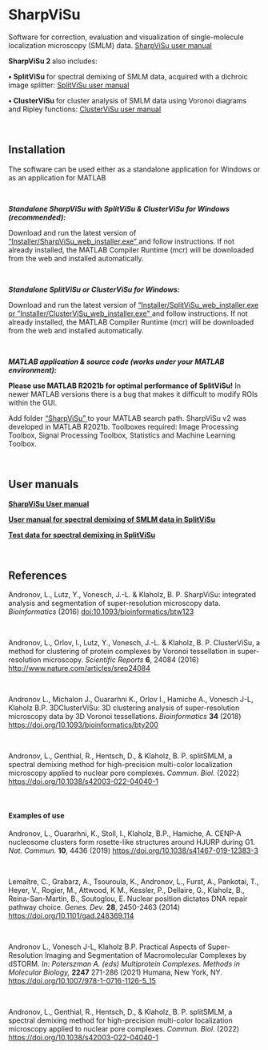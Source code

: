 # SharpViSu
Software for correction, evaluation and visualization of single-molecule localization microscopy (SMLM) data. 
<a href="https://github.com/andronovl/SharpViSu/blob/master/SharpViSu%20user%20manual.pdf">  SharpViSu user manual  </a>

<b>   SharpViSu 2 </b> also includes:

<b> • SplitViSu </b> for spectral demixing of SMLM data, acquired with a dichroic image splitter: <a href="https://github.com/andronovl/SharpViSu/blob/master/SplitViSu%20manual.pdf">  SplitViSu user manual  </a>

<b> • ClusterViSu </b> for cluster analysis of SMLM data using Voronoi diagrams and Ripley functions: <a href="https://github.com/andronovl/SharpViSu/blob/master/ClusterViSu%20user%20manual.pdf">  ClusterViSu user manual  </a>

<br>

## Installation 

The software can be used either as a standalone application for Windows or as an application for MATLAB 

<br>

<b><i> Standalone SharpViSu with SplitViSu & ClusterViSu for Windows (recommended):  </i></b>

Download and run the latest version of <a href=https://github.com/andronovl/SharpViSu/tree/master/Installer> “Installer/SharpViSu_web_installer.exe” </a> and follow instructions. If not already installed, the MATLAB Compiler Runtime (mcr) will be downloaded from the web and installed automatically.

<br>

<b><i> Standalone SplitViSu or ClusterViSu for Windows:  </i></b>

Download and run the latest version of  <a href=https://github.com/andronovl/SharpViSu/tree/master/Installer> “Installer/SplitViSu_web_installer.exe or ”Installer/ClusterViSu_web_installer.exe" </a> and follow instructions. If not already installed, the MATLAB Compiler Runtime (mcr) will be downloaded from the web and installed automatically.

<br>

<b><i> MATLAB application & source code (works under your MATLAB environment):  </i></b>

<b>Please use MATLAB R2021b for optimal performance of SplitViSu!</b> In newer MATLAB versions there is a bug that makes it difficult to modify ROIs within the GUI.

Add folder <a href=https://github.com/andronovl/SharpViSu/tree/master/SharpViSu> “SharpViSu” </a> to your MATLAB search path. SharpViSu v2 was developed in MATLAB R2021b. Toolboxes required: Image Processing Toolbox, Signal Processing Toolbox, Statistics and Machine Learning Toolbox.

<br>

## User manuals 

<a href="https://github.com/andronovl/SharpViSu/blob/master/SharpViSu%20user%20manual.pdf"> <b> SharpViSu User manual </b> </a>

<a href="https://github.com/andronovl/SharpViSu/blob/master/SplitViSu%20manual.pdf"> <b> User manual for spectral demixing of SMLM data in SplitViSu </b> </a>

<a href="https://github.com/andronovl/SharpViSu/tree/master/Data/SplitViSu"> <b> Test data for spectral demixing in SplitViSu </b> </a>

<br>

## References 
Andronov, L., Lutz, Y., Vonesch, J.-L. & Klaholz, B. P. SharpViSu: integrated analysis and segmentation of super-resolution microscopy data. <i>Bioinformatics</i> (2016) <a href="http://bioinformatics.oxfordjournals.org/content/early/2016/03/17/bioinformatics.btw123">doi:10.1093/bioinformatics/btw123</a>

<br>

Andronov, L., Orlov, I., Lutz, Y., Vonesch, J.-L. & Klaholz, B. P. ClusterViSu, a method for clustering of protein complexes by Voronoi tessellation in super-resolution microscopy. <i>Scientific Reports</i> <b>6</b>, 24084 (2016) <a href="http://www.nature.com/articles/srep24084">http://www.nature.com/articles/srep24084</a>

<br>

Andronov L., Michalon J., Ouararhni K., Orlov I., Hamiche A., Vonesch J-L, Klaholz B.P. 3DClusterViSu: 3D clustering analysis of super-resolution microscopy data by 3D Voronoi tessellations. <i>Bioinformatics</i> <b>34</b> (2018) <a href=https://academic.oup.com/bioinformatics/article/34/17/3004/4960045> https://doi.org/10.1093/bioinformatics/bty200 </a>

<br>

Andronov, L., Genthial, R., Hentsch, D., & Klaholz, B. P. splitSMLM, a spectral demixing method for high-precision multi-color localization microscopy applied to nuclear pore complexes. <i>Commun. Biol.</i> (2022) <a href="https://www.nature.com/articles/s42003-022-04040-1">https://doi.org/10.1038/s42003-022-04040-1</a>

<br>

#### Examples of use
Andronov, L., Ouararhni, K., Stoll, I., Klaholz, B.P., Hamiche, A. CENP-A nucleosome clusters form rosette-like structures around HJURP during G1. <i> Nat. Commun. </i> <b>10</b>, 4436 (2019) <a href="https://www.nature.com/articles/s41467-019-12383-3">https://doi.org/10.1038/s41467-019-12383-3</a>

<br>

Lemaître, C., Grabarz, A., Tsouroula, K., Andronov, L., Furst, A., Pankotai, T., Heyer, V., Rogier, M., Attwood, K M., Kessler, P., Dellaire, G., Klaholz, B., Reina-San-Martin, B., Soutoglou, E. Nuclear position dictates DNA repair pathway choice. <i>Genes. Dev.</i> <b>28</b>, 2450-2463 (2014) <a href="http://genesdev.cshlp.org/content/28/22/2450">https://doi.org/10.1101/gad.248369.114</a>

<br>

Andronov L., Vonesch J-L, Klaholz B.P. Practical Aspects of Super-Resolution Imaging and Segmentation of Macromolecular Complexes by dSTORM. <i> In: Poterszman A. (eds) Multiprotein Complexes. Methods in Molecular Biology, </i> <b>2247</b> 271-286 (2021) Humana, New York, NY. <a href="https://link.springer.com/protocol/10.1007/978-1-0716-1126-5_15">https://doi.org/10.1007/978-1-0716-1126-5_15</a>

<br>

Andronov, L., Genthial, R., Hentsch, D., & Klaholz, B. P. splitSMLM, a spectral demixing method for high-precision multi-color localization microscopy applied to nuclear pore complexes. <i>Commun. Biol.</i> (2022) <a href="https://www.nature.com/articles/s42003-022-04040-1">https://doi.org/10.1038/s42003-022-04040-1</a>
